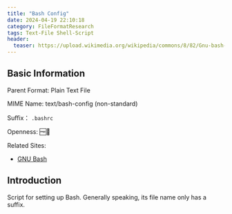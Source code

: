 ```yaml
---
title: "Bash Config"
date: 2024-04-19 22:10:18
category: FileFormatResearch
tags: Text-File Shell-Script
header:
  teaser: https://upload.wikimedia.org/wikipedia/commons/8/82/Gnu-bash-logo.svg
---
```


## Basic Information

Parent Format: Plain Text File

MIME Name: text/bash-config (non-standard)

Suffix： `.bashrc`

Openness: 🆓📖

Related Sites:

* [GNU Bash](https://www.gnu.org/software/bash/)

## Introduction

Script for setting up Bash. Generally speaking, its file name only has a suffix.
